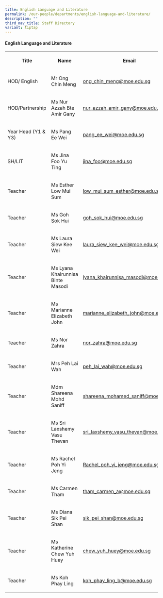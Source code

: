 ```yaml
---
title: English Language and Literature
permalink: /our-people/departments/english-language-and-literature/
description: ""
third_nav_title: Staff Directory
variant: tiptap
---
```

<h4>English Language and Literature</h4>
<table style="minWidth: 75px">
<colgroup>
<col>
<col>
<col>
</colgroup>
<tbody>
<tr>
<th rowspan="1" colspan="1">
<p>Title</p>
</th>
<th rowspan="1" colspan="1">
<p>Name</p>
</th>
<th rowspan="1" colspan="1">
<p>Email</p>
</th>
</tr>
<tr>
<td rowspan="1" colspan="1">
<p>HOD/ English</p>
</td>
<td rowspan="1" colspan="1">
<p>Mr Ong Chin Meng</p>
</td>
<td rowspan="1" colspan="1">
<p><a href="mailto:ong_chin_meng@moe.edu.sg" rel="noopener noreferrer nofollow" target="_blank">ong_chin_meng@moe.edu.sg</a>
</p>
</td>
</tr>
<tr>
<td rowspan="1" colspan="1">
<p>HOD/Partnership</p>
</td>
<td rowspan="1" colspan="1">
<p>Ms Nur Azzah Bte Amir Gany</p>
</td>
<td rowspan="1" colspan="1">
<p><a href="mailto:nur_azzah_amir_gany@moe.edu.sg" rel="noopener noreferrer nofollow" target="_blank">nur_azzah_amir_gany@moe.edu.sg</a>
</p>
</td>
</tr>
<tr>
<td rowspan="1" colspan="1">
<p>Year Head (Y1 &amp; Y3)</p>
</td>
<td rowspan="1" colspan="1">
<p>Ms Pang Ee Wei</p>
</td>
<td rowspan="1" colspan="1">
<p><a href="mailto:pang_ee_wei@moe.edu.sg" rel="noopener noreferrer nofollow" target="_blank">pang_ee_wei@moe.edu.sg</a>
</p>
</td>
</tr>
<tr>
<td rowspan="1" colspan="1">
<p>SH/LIT</p>
</td>
<td rowspan="1" colspan="1">
<p>Ms Jina Foo Yu Ting</p>
</td>
<td rowspan="1" colspan="1">
<p><a href="mailto:jina_foo@moe.edu.sg" rel="noopener noreferrer nofollow" target="_blank">jina_foo@moe.edu.sg</a>
</p>
</td>
</tr>
<tr>
<td rowspan="1" colspan="1">
<p>Teacher</p>
</td>
<td rowspan="1" colspan="1">
<p>Ms Esther Low Mui Sum</p>
</td>
<td rowspan="1" colspan="1">
<p><a href="mailto:low_mui_sum_esther@moe.edu.sg" rel="noopener noreferrer nofollow" target="_blank">low_mui_sum_esther@moe.edu.sg</a>
</p>
</td>
</tr>
<tr>
<td rowspan="1" colspan="1">
<p>Teacher</p>
</td>
<td rowspan="1" colspan="1">
<p>Ms Goh Sok Hui</p>
</td>
<td rowspan="1" colspan="1">
<p><a href="mailto:goh_sok_hui@moe.edu.sg" rel="noopener noreferrer nofollow" target="_blank">goh_sok_hui@moe.edu.sg</a>
</p>
</td>
</tr>
<tr>
<td rowspan="1" colspan="1">
<p>Teacher</p>
</td>
<td rowspan="1" colspan="1">
<p>Ms Laura Siew Kee Wei</p>
</td>
<td rowspan="1" colspan="1">
<p><a href="mailto:laura_siew_kee_wei@moe.edu.sg" rel="noopener noreferrer nofollow" target="_blank">laura_siew_kee_wei@moe.edu.sg</a>
</p>
</td>
</tr>
<tr>
<td rowspan="1" colspan="1">
<p>Teacher</p>
</td>
<td rowspan="1" colspan="1">
<p>Ms Lyana Khairunnisa Binte Masodi</p>
</td>
<td rowspan="1" colspan="1">
<p><a href="mailto:lyana_khairunnisa_masodi@moe.edu.sg" rel="noopener noreferrer nofollow" target="_blank">lyana_khairunnisa_masodi@moe.edu.sg</a>
</p>
</td>
</tr>
<tr>
<td rowspan="1" colspan="1">
<p>Teacher</p>
</td>
<td rowspan="1" colspan="1">
<p>Ms Marianne Elizabeth John</p>
</td>
<td rowspan="1" colspan="1">
<p><a href="mailto:marianne_elizabeth_john@moe.edu.sg" rel="noopener noreferrer nofollow" target="_blank">marianne_elizabeth_john@moe.edu.sg</a>
</p>
</td>
</tr>
<tr>
<td rowspan="1" colspan="1">
<p>Teacher</p>
</td>
<td rowspan="1" colspan="1">
<p>Ms Nor Zahra</p>
</td>
<td rowspan="1" colspan="1">
<p><a href="mailto:nor_zahra@moe.edu.sg" rel="noopener noreferrer nofollow" target="_blank">nor_zahra@moe.edu.sg</a>
</p>
</td>
</tr>
<tr>
<td rowspan="1" colspan="1">
<p>Teacher</p>
</td>
<td rowspan="1" colspan="1">
<p>Mrs Peh Lai Wah</p>
</td>
<td rowspan="1" colspan="1">
<p><a href="mailto:peh_lai_wah@moe.edu.sg" rel="noopener noreferrer nofollow" target="_blank">peh_lai_wah@moe.edu.sg</a>
</p>
</td>
</tr>
<tr>
<td rowspan="1" colspan="1">
<p>Teacher</p>
</td>
<td rowspan="1" colspan="1">
<p>Mdm Shareena Mohd Saniff</p>
</td>
<td rowspan="1" colspan="1">
<p><a href="mailto:shareena_mohamed_saniff@moe.edu.sg" rel="noopener noreferrer nofollow" target="_blank">shareena_mohamed_saniff@moe.edu.sg</a>
</p>
</td>
</tr>
<tr>
<td rowspan="1" colspan="1">
<p>Teacher</p>
</td>
<td rowspan="1" colspan="1">
<p>Ms Sri Laxshemy Vasu Thevan</p>
</td>
<td rowspan="1" colspan="1">
<p><a href="mailto:sri_laxshemy_vasu_thevan@moe.edu.sg" rel="noopener noreferrer nofollow" target="_blank">sri_laxshemy_vasu_thevan@moe.edu.sg</a>
</p>
</td>
</tr>
<tr>
<td rowspan="1" colspan="1">
<p>Teacher</p>
</td>
<td rowspan="1" colspan="1">
<p>Ms Rachel Poh Yi Jeng</p>
</td>
<td rowspan="1" colspan="1">
<p><a href="mailto:Rachel_poh_yi_jeng@moe.edu.sg" rel="noopener noreferrer nofollow" target="_blank">Rachel_poh_yi_jeng@moe.edu.sg</a>
</p>
</td>
</tr>
<tr>
<td rowspan="1" colspan="1">
<p>Teacher</p>
</td>
<td rowspan="1" colspan="1">
<p>Ms Carmen Tham</p>
</td>
<td rowspan="1" colspan="1">
<p><a href="mailto:tham_carmen_a@moe.edu.sg" rel="noopener noreferrer nofollow" target="_blank">tham_carmen_a@moe.edu.sg</a>
</p>
</td>
</tr>
<tr>
<td rowspan="1" colspan="1">
<p>Teacher</p>
</td>
<td rowspan="1" colspan="1">
<p>Ms Diana Sik Pei Shan</p>
</td>
<td rowspan="1" colspan="1">
<p><a href="mailto:sik_pei_shan@moe.edu.sg" rel="noopener noreferrer nofollow" target="_blank">sik_pei_shan@moe.edu.sg</a>
</p>
</td>
</tr>
<tr>
<td rowspan="1" colspan="1">
<p>Teacher</p>
</td>
<td rowspan="1" colspan="1">
<p>Ms Katherine Chew Yuh Huey</p>
</td>
<td rowspan="1" colspan="1">
<p><a href="mailto:chew_yuh_huey@moe.edu.sg" rel="noopener noreferrer nofollow" target="_blank">chew_yuh_huey@moe.edu.sg</a>
</p>
</td>
</tr>
<tr>
<td rowspan="1" colspan="1">
<p>Teacher</p>
</td>
<td rowspan="1" colspan="1">
<p>Ms Koh Phay Ling</p>
</td>
<td rowspan="1" colspan="1">
<p><a href="mailto:koh_phay_ling_b@moe.edu.sg" rel="noopener noreferrer nofollow" target="_blank">koh_phay_ling_b@moe.edu.sg</a>
</p>
</td>
</tr>
</tbody>
</table>
<p></p>
